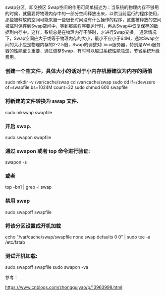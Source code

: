 swap分区，即交换区    Swap空间的作用可简单描述为：当系统的物理内存不够用的时候，就需要将物理内存中的一部分空间释放出来，以供当前运行的程序使用，那些被释放的空间可能来自一些很长时间没有什么操作的程序，这些被释放的空间被临时保存到Swap空间中，等到那些程序要运行时，再从Swap中恢复保存的数据到内存中。这样，系统总是在物理内存不够时，才进行Swap交换。     通常情况下，Swap空间应大于或等于物理内存的大小，最小不应小于64M，通常Swap空间的大小应是物理内存的2-2.5倍，Swap的调整对Linux服务器，特别是Web服务器的性能至关重要，通过调整Swap，有时可以越过系统性能瓶颈，节省系统升级费用。



### 创建一个空文件，具体大小的话对于小内存机器建议为内存的两倍
sudo mkdir -v /var/cache/swap
cd /var/cache/swap
sudo dd if=/dev/zero of=swapfile bs=1024M count=32
sudo chmod 600 swapfile

### 将新建的文件转换为 swap 文件.
sudo mkswap swapfile

### 开启 swap.
sudo swapon swapfile

### 通过 swapon 或者 top 命令进行验证:
swapon -s
### 或者
top -bn1 | grep -i swap



### 禁用 swap 

sudo swapoff swapfile

### 将该分区设置成开机加载
echo "/var/cache/swap/swapfile none swap defaults 0 0" | sudo tee -a /etc/fstab

### 测试开机加载:
sudo swapoff swapfile
sudo swapon -va

参考：

https://www.cnblogs.com/zhongguiyao/p/13963998.html